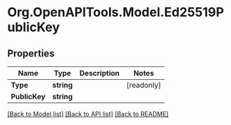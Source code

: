 # Org.OpenAPITools.Model.Ed25519PublicKey

## Properties

| Name          | Type       | Description | Notes      |
| ------------- | ---------- | ----------- | ---------- |
| **Type**      | **string** |             | [readonly] |
| **PublicKey** | **string** |             |

[[Back to Model list]](../README.md#documentation-for-models)
[[Back to API list]](../README.md#documentation-for-api-endpoints)
[[Back to README]](../README.md)

